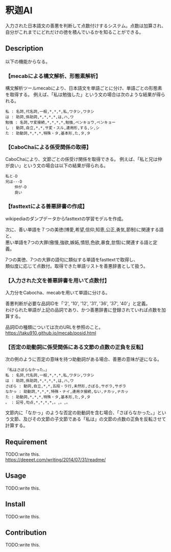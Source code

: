 釈迦AI
====

入力された日本語文の善悪を判断して点数付けするシステム。点数は加算され、自分がこれまでにどれだけの徳を積んでいるかを知ることができる。

## Description
以下の機能からなる。

### 【mecabによる構文解析、形態素解析】
構文解析ツールmecabにより、日本語文を単語ごとに分け、単語ごとの形態素を取得する。
例えば、「私は勉強した」という文の場合は次のような結果が得られる。

    私 : 名詞,代名詞,一般,*,*,*,私,ワタシ,ワタシ
    は : 助詞,係助詞,*,*,*,*,は,ハ,ワ
    勉強 : 名詞,サ変接続,*,*,*,*,勉強,ベンキョウ,ベンキョー
    し : 動詞,自立,*,*,サ変・スル,連用形,する,シ,シ
    た : 助動詞,*,*,*,特殊・タ,基本形,た,タ,タ


### 【CaboChaによる係受関係の取得】
CaboChaにより、文節ごとの係受け関係を取得できる。
例えば、「私と兄は仲が良い」という文の場合は以下の結果が得られる。

    私と-D    
    兄は---D
        仲が-D
        良い


### 【fasttextによる善悪辞書の作成】
wikipediaのダンプデータからfasttextの学習モデルを作成。  

次に、善い単語を７つの美徳(博愛,希望,信仰,知恵,公正,勇気,節制)に関連する語と、  
悪い単語を7つの大罪(傲慢,強欲,嫉妬,憤怒,色欲,暴食,怠惰)に関連する語と定義。  

7つの美徳、7つの大罪の語句に類似する単語をfasttextで取得し、  
類似度に応じて点数付。取得できた単語リストを善悪辞書として扱う。
    

### 【入力された文を善悪辞書を用いて点数付】
入力分をCabocha、mecabを用いて単語に分ける。

善悪判断が必要な品詞IDを「'2', '10', '12', '31', '36', '37', '40'」と定義。  
わけられた単語が上記の品詞であり、かつ善悪辞書に登録されていれば点数を加算する。

品詞IDの種類については次のURLを参照のこと。  
https://taku910.github.io/mecab/posid.html
    

### 【否定の助動詞に係受関係にある文節の点数の正負を反転】
次の例のように否定の意味を持つ助動詞がある場合、善悪の意味が逆になる。

    「私はさぼらなかった。」
    私 : 名詞,代名詞,一般,*,*,*,私,ワタシ,ワタシ
    は : 助詞,係助詞,*,*,*,*,は,ハ,ワ
    さぼら : 動詞,自立,*,*,五段・ラ行,未然形,さぼる,サボラ,サボラ
    なかっ : 助動詞,*,*,*,特殊・ナイ,連用タ接続,ない,ナカッ,ナカッ
    た : 助動詞,*,*,*,特殊・タ,基本形,た,タ,タ
    。 : 記号,句点,*,*,*,*,。,。,。

文節内に「なかっ」のような否定の助動詞を含む場合、「さぼらなかった。」という文節、及びその文節の子文節である「私は」の文節の点数の正負を反転させて計算する。
    

## Requirement
TODO:write this.  
https://deeeet.com/writing/2014/07/31/readme/

## Usage
TODO:write this.  


## Install
TODO:write this.  


## Contribution
TODO:write this.  


<!-- 
## Licence

[MIT](https://github.com/tcnksm/tool/blob/master/LICENCE)

## Author

[tcnksm](https://github.com/tcnksm) -->